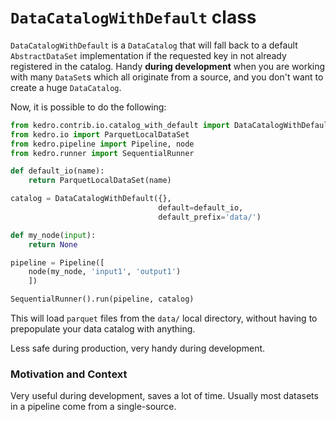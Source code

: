# `DataCatalogWithDefault` class

`DataCatalogWithDefault` is a `DataCatalog` that will fall back to a default `AbstractDataSet` implementation if the requested key in not already registered in the catalog.
Handy **during development** when you are working with many `DataSet`s which all originate from a source, and you don't want to create a huge `DataCatalog`.

Now, it is possible to do the following:

```python
from kedro.contrib.io.catalog_with_default import DataCatalogWithDefault
from kedro.io import ParquetLocalDataSet
from kedro.pipeline import Pipeline, node
from kedro.runner import SequentialRunner

def default_io(name):
    return ParquetLocalDataSet(name)

catalog = DataCatalogWithDefault({},
                                 default=default_io,
                                 default_prefix='data/')

def my_node(input):
    return None

pipeline = Pipeline([
    node(my_node, 'input1', 'output1')
    ])

SequentialRunner().run(pipeline, catalog)
```

This will load `parquet` files from the `data/` local directory, without having to prepopulate your data catalog with anything.

Less safe during production, very handy during development.


### Motivation and Context

Very useful during development, saves a lot of time. Usually most datasets in a pipeline come from a single-source.
